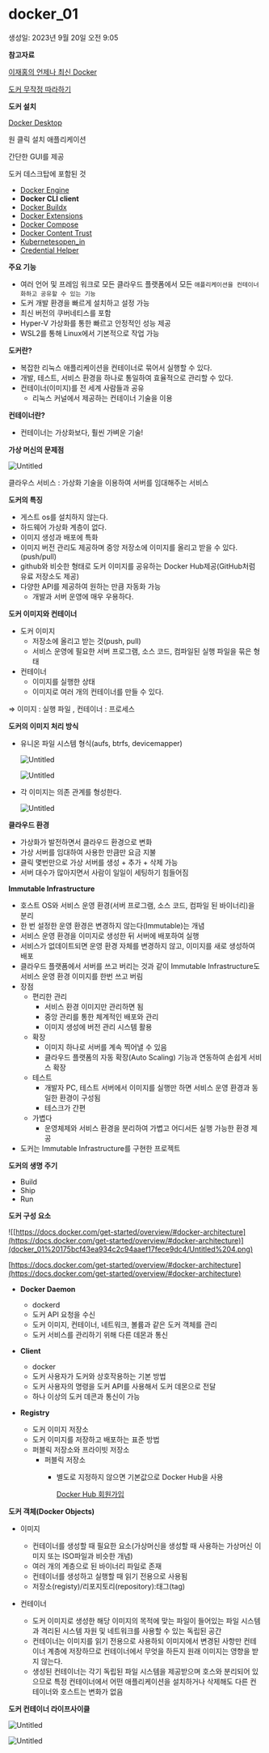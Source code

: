 # docker_01

생성일: 2023년 9월 20일 오전 9:05

**참고자료**

[이재홍의 언제나 최신 Docker](https://pyrasis.com/jHLsAlwaysUpToDateDocker)

[도커 무작정 따라하기](https://pyrasis.com/docker/2015/02/09/docker-for-dummies)

**도커 설치**

[Docker Desktop](https://docs.docker.com/desktop)

원 클릭 설치 애플리케이션

간단한 GUI를 제공

도커 데스크탑에 포함된 것

- [Docker Engine](https://docs.docker.com/engine/)
- **Docker CLI client**
- [Docker Buildx](https://docs.docker.com/build/)
- [Docker Extensions](https://docs.docker.com/desktop/extensions/)
- [Docker Compose](https://docs.docker.com/compose/)
- [Docker Content Trust](https://docs.docker.com/engine/security/trust/)
- [Kubernetesopen_in](https://github.com/kubernetes/kubernetes/)
- [Credential Helper](https://github.com/docker/docker-credential-helpers/)

**주요 기능**

- 여러 언어 및 프레임 워크로 모든 클라우드 플랫폼에서 모든 `애플리케이션을 컨테이너화하고 공유할 수 있는 기능`
- 도커 개발 환경을 빠르게 설치하고 설정 가능
- 최신 버전의 쿠버네티스를 포함
- Hyper-V 가상화를 통한 빠르고 안정적인 성능 제공
- WSL2를 통해 Linux에서 기본적으로 작업 가능

**도커란?**

- 복잡한 리눅스 애플리케이션을 컨테이너로 묶어서 실행할 수 있다.
- 개발, 테스트, 서비스 환경을 하나로 통일하여 효율적으로 관리할 수 있다.
- 컨테이너(이미지)를 전 세계 사람들과 공유
    - 리눅스 커널에서 제공하는 컨테이너 기술을 이용

**컨테이너란?**

- 컨테이너는 가상화보다, 훨씬 가벼운 기술!

**가상 머신의 문제점**

![Untitled](docker01_1.png)

클라우스 서비스 : 가상화 기술을 이용하여 서버를 임대해주는 서비스

**도커의 특징**

- 게스트 os를 설치하지 않는다.
- 하드웨어 가상화 계층이 없다.
- 이미지 생성과 배포에 특화
- 이미지 버전 관리도 제공하며 중앙 저장소에 이미지를 올리고 받을 수 있다.(push/pull)
- github와 비슷한 형태로 도커 이미지를 공유하는 Docker Hub제공(GitHub처럼 유료 저장소도 제공)
- 다양한 API를 제공하여 원하는 만큼 자동화 가능
    - 개발과 서버 운영에 매우 우용하다.

**도커 이미지와 컨테이너**

- 도커 이미지
    - 저장소에 올리고 받는 것(push, pull)
    - 서비스 운영에 필요한 서버 프로그램, 소스 코드, 컴파일된 실행 파일을 묶은 형태
- 컨테이너
    - 이미지를 실행한 상태
    - 이미지로 여러 개의 컨테이너를 만들 수 있다.

⇒ 이미지 : 실행 파일 , 컨테이너 : 프로세스

**도커의 이미지 처리 방식**

- 유니온 파일 시스템 형식(aufs, btrfs, devicemapper)
    
    ![Untitled](docker01_2.png)
    
    ![Untitled](docker01_3.png)
    
- 각 이미지는 의존 관계를 형성한다.
    
    ![Untitled](docker01_4.png)
    

**클라우드 환경**

- 가상화가 발전하면서 클라우드 환경으로 변화
- 가상 서버를 임대하여 사용한 만큼만 요금 지불
- 클릭 몇번만으로 가상 서버를 생성 + 추가 + 삭제 가능
- 서버 대수가 많아지면서 사람이 일일이 세팅하기 힘들어짐

**Immutable Infrastructure**

- 호스트 OS와 서비스 운영 환경(서버 프로그램, 소스 코드, 컴파일 된 바이너리)을 분리
- 한 번 설정한 운영 환경은 변경하지 않는다(Immutable)는 개념
- 서비스 운영 환경을 이미지로 생성한 뒤 서버에 배포하여 실행
- 서비스가 없데이트되면 운영 환경 자체를 변경하지 않고, 이미지를 새로 생성하여 배포
- 클라우드 플랫폼에서 서버를 쓰고 버리는 것과 같이 Immutable Infrastructure도 서비스 운영 환경 이미지를 한번 쓰고 버림
- 장점
    - 편리한 관리
        - 서비스 환경 이미지만 관리하면 됨
        - 중앙 관리를 통한 체계적인 배포와 관리
        - 이미지 생성에 버전 관리 시스템 활용
    - 확장
        - 이미지 하나로 서버를 계속 찍어낼 수 있음
        - 클라우드 플랫폼의 자동 확장(Auto Scaling) 기능과 연동하여 손쉽게 서비스 확장
    - 테스트
        - 개발자 PC, 테스트 서버에서 이미지를 실행만 하면 서비스 운영 환경과 동일한 환경이 구성됨
        - 테스크가 간편
    - 가볍다
        - 운영체제와 서비스 환경을 분리하여 가볍고 어디서든 실행 가능한 환경 제공
- 도커는 Immutable Infrastructure를 구현한 프로젝트

**도커의 생명 주기**

- Build
- Ship
- Run

**도커 구성 요소**

![[https://docs.docker.com/get-started/overview/#docker-architecture](https://docs.docker.com/get-started/overview/#docker-architecture)](docker_01%20175bcf43ea934c2c94aaef17fece9dc4/Untitled%204.png)

[https://docs.docker.com/get-started/overview/#docker-architecture](https://docs.docker.com/get-started/overview/#docker-architecture)

- **Docker Daemon**
    - dockerd
    - 도커 API 요청을 수신
    - 도커 이미지, 컨테이너, 네트워크, 볼륨과 같은 도커 객체를 관리
    - 도커 서비스를 관리하기 위해 다른 데몬과 통신
    
- **Client**
    - docker
    - 도커 사용자가 도커와 상호작용하는 기본 방법
    - 도커 사용자의 명령을 도커 API를 사용해서 도커 데몬으로 전달
    - 하나 이상의 도커 데콘과 통신이 가능

- **Registry**
    - 도커 이미지 저장소
    - 도커 이미지를 저장하고 배포하는 표준 방법
    - 퍼블릭 저장소와 프라이빗 저장소
        - 퍼블릭 저장소
            - 별도로 지정하지 않으면 기본값으로 Docker Hub을 사용
                
                [Docker Hub 회원가입](https://hub.docker.com/)
                
    

**도커 객체(Docker Objects)**

- 이미지
    - 컨테이너를 생성할 때 필요한 요소(가상머신을 생성할 때 사용하는 가상머신 이미지 또는 ISO파일과 비슷한 개념)
    - 여러 개의 계층으로 된 바이너리 파일로 존재
    - 컨테이너를 생성하고 실행할 때 읽기 전용으로 사용됨
    - 저장소(registy)/리포지토리(repository):태그(tag)
    
- 컨테이너
    - 도커 이미지로 생성한 해당 이미지의 목적에 맞는 파일이 들어있는 파일 시스템과 격리된 시스템 자원 및 네트워크를 사용할 수 있는 독립된 공간
    - 컨테이너는 이미지를 읽기 전용으로 사용하되 이미지에서 변경된 사항만 컨테이너 계층에 저장하므로 컨테이너에서 무엇을 하든지 원래 이미지는 영향을 받지 않는다.
    - 생성된 컨테이너는 각기 독립된 파일 시스템을 제공받으며 호스와 분리되어 있으므로 특정 컨테이너에서 어떤 애플리케이션을 설치하거나 삭제해도 다른 컨테이너와 호스트는 변화가 없음

**도커 컨테이너 라이프사이클**

![Untitled](docker01_6.png)

![Untitled](docker01_7.png)
